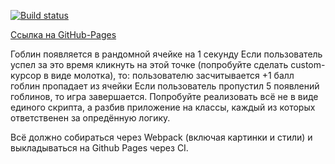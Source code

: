 [![Build status](https://ci.appveyor.com/api/projects/status/eokqt2deqy8gcg95?svg=true)](https://ci.appveyor.com/project/kiiyas/ahj-002-dom-sorting)

[Ссылка на GitHub-Pages](https://kiiyas.github.io/AHJ-002_DOM-sorting/)

Гоблин появляется в рандомной ячейке на 1 секунду
Если пользователь успел за это время кликнуть на этой точке (попробуйте сделать custom-курсор в виде молотка), то:
пользователю засчитывается +1 балл
гоблин пропадает из ячейки
Если пользователь пропустил 5 появлений гоблинов, то игра завершается.
Попробуйте реализовать всё не в виде единого скрипта, а разбив приложение на классы, каждый из которых ответственен за опредённую логику.

Всё должно собираться через Webpack (включая картинки и стили) и выкладываться на Github Pages через CI.